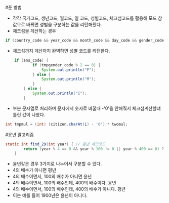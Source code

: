 #푼 방법

- 각각 국가코드, 생년코드, 월코드, 일 코드, 성별코드, 체크섬코드를 활용해 모드 참값으로 바뀌면 성별을 구분하는 값을 리턴해줬다.
- 체크섬을 계산하는 경우

```java
if (country_code && year_code && month_code && day_code && gender_code && check_code) {

```

- 체크섬까지 계산까지 완벽하면 성별 코드를 리턴한다.

```java
	if (ans_code) {
			if (tmpgender_code % 2 == 0) {
				System.out.println("F");
			} else {
				System.out.println("M");
			}
		} else {
			System.out.println("I");
		}
```

- 부분 문자열로 처리하며 문자에서 숫자로 바꿀때 -'0'을 안해줘서 체크섬계산할떄 틀린 값이 나왔다.

```java
int tmpmul = (int) (citizen.charAt(i) - '0') * twomul;
```

#윤년 알고리즘

```java
static int find_29(int year) { // 윤년 체크코드
		return (year % 4 == 0 && year % 100 != 0 || year % 400 == 0) ? 29 : 28;
	}
```

- 윤년같은 경우 3가지로 나누어서 구분할 수 있다.
- 4의 배수가 아니면 평년
- 4의 배수이면서, 100의 배수가 아니면 윤년
- 4의 배수이면서, 100의 배수인데, 400의 배수이다. 윤년
- 4의 배수이면서, 100의 배수인데, 400의 배수가 아니다. 평년
- 이는 예를 들어 1900년은 윤년이 아니다.

